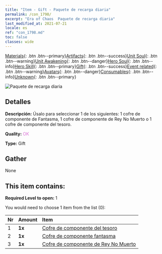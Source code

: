 ```yaml
---
title: "Item - Gift - Paquete de recarga diaria"
permalink: /con_1798/
excerpt: "Era of Chaos  Paquete de recarga diaria"
last_modified_at: 2021-07-21
locale: es
ref: "con_1798.md"
toc: false
classes: wide
---
```

 [Materials](/ItemsES/){: .btn .btn--primary}[Artifacts](/ItemsES/Artifacts/){: .btn .btn--success}[Unit Soul](/ItemsES/UnitSoul/){: .btn .btn--warning}[Unit Awakening](/ItemsES/UnitAwakening/){: .btn .btn--danger}[Hero Soul](/ItemsES/HeroSoul/){: .btn .btn--info}[Hero Skill](/ItemsES/HeroSkill/){: .btn .btn--primary}[Gift](/ItemsES/Gift/){: .btn .btn--success}[Event related](/ItemsES/Events/){: .btn .btn--warning}[Avatars](/ItemsES/Avatars/){: .btn .btn--danger}[Consumables](/ItemsES/Consumables/){: .btn .btn--info}[Unknown](/ItemsES/Unknown/){: .btn .btn--primary}

 ![Paquete de recarga diaria](/images/t/i_907056.png)

## Detalles
 **Descripción:** Úsalo para seleccionar 1 de los siguientes: 1 cofre de componente de Fantasma, 1 cofre de componente de Rey No Muerto o 1 cofre de componente del tesoro.

 **Quality:** <span style="color: #DA70D6">OK</span>

 **Type:** Gift

## Gather

  None

## This item contains:

 **Required Level to open:** 1

 You would need to choose 1 item from the list (0):

  | Nr | Amount |     Item    |
  |:---|:-------|:------------|
  | 1 |  **1x** | [Cofre de componente del tesoro](/ItemsES/con_1383/) |  | 
  | 2 |  **1x** | [Cofre de componente fantasma](/ItemsES/con_1339/) |  | 
  | 3 |  **1x** | [Cofre de componente de Rey No Muerto](/ItemsES/con_1340/) |  | 
